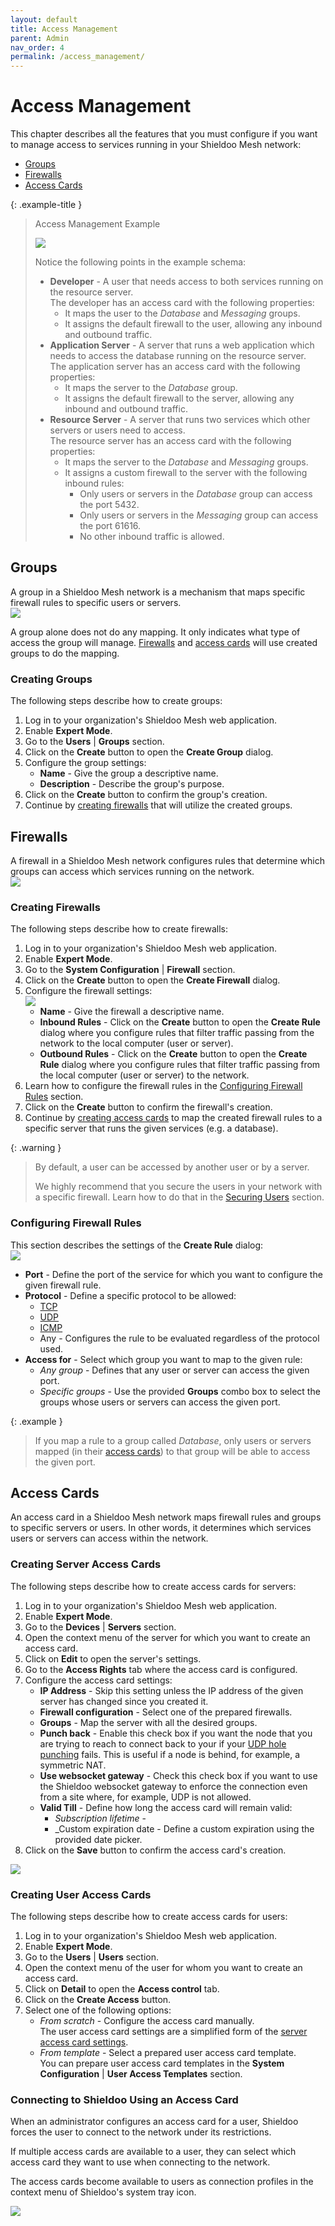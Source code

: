 ```yaml
---
layout: default
title: Access Management
parent: Admin
nav_order: 4
permalink: /access_management/
---
```


# Access Management
This chapter describes all the features that you must configure if you want to manage access to services running in your Shieldoo Mesh network:
- [Groups](/access_management/#groups)
- [Firewalls](/access_management/#firewalls)
- [Access Cards](/access_management/#access-cards)

{: .example-title }
> Access Management Example
>
> ![](../../images/AccessManagement01.svg)
> 
> Notice the following points in the example schema:
> - __Developer__ - A user that needs access to both services running on the resource server.  
The developer has an access card with the following properties:
>   - It maps the user to the _Database_ and _Messaging_ groups.
>   - It assigns the default firewall to the user, allowing any inbound and outbound traffic.
> - __Application Server__ - A server that runs a web application which needs to access the database running on the resource server.  
The application server has an access card with the following properties:
>   - It maps the server to the _Database_ group.
>   - It assigns the default firewall to the server, allowing any inbound and outbound traffic.
> - __Resource Server__ - A server that runs two services which other servers or users need to access.  
The resource server has an access card with the following properties:
>   - It maps the server to the _Database_ and _Messaging_ groups.
>   - It assigns a custom firewall to the server with the following inbound rules:
>       - Only users or servers in the _Database_ group can access the port 5432.
>       - Only users or servers in the _Messaging_ group can access the port 61616.
>       - No other inbound traffic is allowed.


## Groups
A group in a Shieldoo Mesh network is a mechanism that maps specific firewall rules to specific users or servers.  
![](../../images/AccessManagement02.png)

A group alone does not do any mapping. It only indicates what type of access the group will manage. [Firewalls](/access_management/#firewalls) and [access cards](/access_management/#access-cards) will use created groups to do the mapping.

### Creating Groups
The following steps describe how to create groups:
1. Log in to your organization's Shieldoo Mesh web application.
2. Enable __Expert Mode__.
3. Go to the __Users__ \| __Groups__ section.
4. Click on the __Create__ button to open the __Create Group__ dialog.
5. Configure the group settings:
    - __Name__ - Give the group a descriptive name.
    - __Description__ - Describe the group's purpose.
6. Click on the __Create__ button to confirm the group's creation.
7. Continue by [creating firewalls](/access_management/#firewalls) that will utilize the created groups.

## Firewalls
A firewall in a Shieldoo Mesh network configures rules that determine which groups can access which services running on the network.  
![](../../images/AccessManagement03.png)

### Creating Firewalls
The following steps describe how to create firewalls:
1. Log in to your organization's Shieldoo Mesh web application.
2. Enable __Expert Mode__.
3. Go to the __System Configuration__ \| __Firewall__ section.
4. Click on the __Create__ button to open the __Create Firewall__ dialog.
5. Configure the firewall settings:  
![](../../images/AccessManagement04.png)
    - __Name__ - Give the firewall a descriptive name.
    - __Inbound Rules__ - Click on the __Create__ button to open the __Create Rule__ dialog where you configure rules that filter traffic passing from the network to the local computer (user or server).  
    - __Outbound Rules__ - Click on the __Create__ button to open the __Create Rule__ dialog where you configure rules that filter traffic passing from the local computer (user or server) to the network. 
1. Learn how to configure the firewall rules in the [Configuring Firewall Rules](/access_management/#configuring-firewall-rules) section.
2. Click on the __Create__ button to confirm the firewall's creation.
3. Continue by [creating access cards](/access_management/#access-cards) to map the created firewall rules to a specific server that runs the given services (e.g. a database).

{: .warning }
> By default, a user can be accessed by another user or by a server.
> 
> We highly recommend that you secure the users in your network with a specific firewall. Learn how to do that in the [Securing Users](/users/#securing-users) section.

### Configuring Firewall Rules
This section describes the settings of the __Create Rule__ dialog:  
![](../../images/AccessManagement05.png)
- __Port__ - Define the port of the service for which you want to configure the given firewall rule.
- __Protocol__ - Define a specific protocol to be allowed:
  - [TCP](https://en.wikipedia.org/wiki/Transmission_Control_Protocol)
  - [UDP](https://en.wikipedia.org/wiki/User_Datagram_Protocol)
  - [ICMP](https://en.wikipedia.org/wiki/Internet_Control_Message_Protocol)
  - Any - Configures the rule to be evaluated regardless of the protocol used.
- __Access for__ - Select which group you want to map to the given rule:
  - _Any group_ - Defines that any user or server can access the given port.
  - _Specific groups_ - Use the provided __Groups__ combo box to select the groups whose users or servers can access the given port.

{: .example }
> If you map a rule to a group called _Database_, only users or servers mapped (in their [access cards](/access_management/#access-cards)) to that group will be able to access the given port.

## Access Cards
An access card in a Shieldoo Mesh network maps firewall rules and groups to specific servers or users. In other words, it determines which services users or servers can access within the network.

### Creating Server Access Cards
The following steps describe how to create access cards for servers:
1. Log in to your organization's Shieldoo Mesh web application.
2. Enable __Expert Mode__.
3. Go to the __Devices__ \| __Servers__ section.
4. Open the context menu of the server for which you want to create an access card.
5. Click on __Edit__ to open the server's settings.
6. Go to the __Access Rights__ tab where the access card is configured.
7. Configure the access card settings:  
   - __IP Address__ - Skip this setting unless the IP address of the given server has changed since you created it.
   - __Firewall configuration__ - Select one of the prepared firewalls.
   - __Groups__ - Map the server with all the desired groups.
   - __Punch back__ - Enable this check box if you want the node that you are trying to reach to connect back to your if your [UDP hole punching](https://en.wikipedia.org/wiki/UDP_hole_punching) fails. This is useful if a node is behind, for example, a symmetric NAT.
   - __Use websocket gateway__ - Check this check box if you want to use the Shieldoo websocket gateway to enforce the connection even from a site where, for example, UDP is not allowed.
   - __Valid Till__ - Define how long the access card will remain valid:
     - _Subscription lifetime_ - <!---TODO-->
     - _Custom expiration date - Define a custom expiration using the provided date picker.
8. Click on the __Save__ button to confirm the access card's creation.

![](../../images/AccessManagement06.png)

### Creating User Access Cards
The following steps describe how to create access cards for users:
1. Log in to your organization's Shieldoo Mesh web application.
2. Enable __Expert Mode__.
3. Go to the __Users__ \| __Users__ section.
4. Open the context menu of the user for whom you want to create an access card.
5. Click on __Detail__ to open the __Access control__ tab.
6. Click on the __Create Access__ button.
7. Select one of the following options:  
    - _From scratch_ - Configure the access card manually.  
    The user access card settings are a simplified form of the [server access card settings](/access_management/#creating-server-access-cards).
    - _From template_ - Select a prepared user access card template.  
    You can prepare user access card templates in the __System Configuration__ \| __User Access Templates__ section.

### Connecting to Shieldoo Using an Access Card
When an administrator configures an access card for a user, Shieldoo forces the user to connect to the network under its restrictions.

If multiple access cards are available to a user, they can select which access card they want to use when connecting to the network.

The access cards become available to users as connection profiles in the context menu of Shieldoo's system tray icon.

![](../../images/AccessManagement07.png)